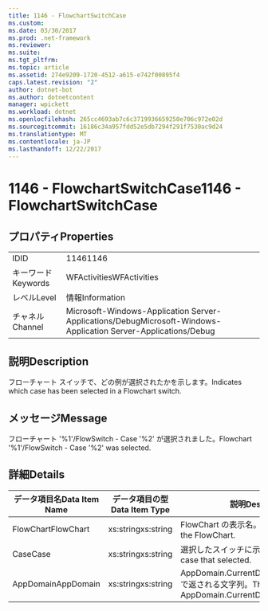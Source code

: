 ```yaml
---
title: 1146 - FlowchartSwitchCase
ms.custom: 
ms.date: 03/30/2017
ms.prod: .net-framework
ms.reviewer: 
ms.suite: 
ms.tgt_pltfrm: 
ms.topic: article
ms.assetid: 274e9209-1720-4512-a615-e742f00895f4
caps.latest.revision: "2"
author: dotnet-bot
ms.author: dotnetcontent
manager: wpickett
ms.workload: dotnet
ms.openlocfilehash: 265cc4693ab7c6c3719936659250e706c972e02d
ms.sourcegitcommit: 16186c34a957fdd52e5db7294f291f7530ac9d24
ms.translationtype: MT
ms.contentlocale: ja-JP
ms.lasthandoff: 12/22/2017
---
```

# <a name="1146---flowchartswitchcase"></a><span data-ttu-id="08fae-102">1146 - FlowchartSwitchCase</span><span class="sxs-lookup"><span data-stu-id="08fae-102">1146 - FlowchartSwitchCase</span></span>
## <a name="properties"></a><span data-ttu-id="08fae-103">プロパティ</span><span class="sxs-lookup"><span data-stu-id="08fae-103">Properties</span></span>  
  
|||  
|-|-|  
|<span data-ttu-id="08fae-104">ID</span><span class="sxs-lookup"><span data-stu-id="08fae-104">ID</span></span>|<span data-ttu-id="08fae-105">1146</span><span class="sxs-lookup"><span data-stu-id="08fae-105">1146</span></span>|  
|<span data-ttu-id="08fae-106">キーワード</span><span class="sxs-lookup"><span data-stu-id="08fae-106">Keywords</span></span>|<span data-ttu-id="08fae-107">WFActivities</span><span class="sxs-lookup"><span data-stu-id="08fae-107">WFActivities</span></span>|  
|<span data-ttu-id="08fae-108">レベル</span><span class="sxs-lookup"><span data-stu-id="08fae-108">Level</span></span>|<span data-ttu-id="08fae-109">情報</span><span class="sxs-lookup"><span data-stu-id="08fae-109">Information</span></span>|  
|<span data-ttu-id="08fae-110">チャネル</span><span class="sxs-lookup"><span data-stu-id="08fae-110">Channel</span></span>|<span data-ttu-id="08fae-111">Microsoft-Windows-Application Server-Applications/Debug</span><span class="sxs-lookup"><span data-stu-id="08fae-111">Microsoft-Windows-Application Server-Applications/Debug</span></span>|  
  
## <a name="description"></a><span data-ttu-id="08fae-112">説明</span><span class="sxs-lookup"><span data-stu-id="08fae-112">Description</span></span>  
 <span data-ttu-id="08fae-113">フローチャート スイッチで、どの例が選択されたかを示します。</span><span class="sxs-lookup"><span data-stu-id="08fae-113">Indicates which case has been selected in a Flowchart switch.</span></span>  
  
## <a name="message"></a><span data-ttu-id="08fae-114">メッセージ</span><span class="sxs-lookup"><span data-stu-id="08fae-114">Message</span></span>  
 <span data-ttu-id="08fae-115">フローチャート '%1'/FlowSwitch - Case '%2' が選択されました。</span><span class="sxs-lookup"><span data-stu-id="08fae-115">Flowchart '%1'/FlowSwitch - Case '%2' was selected.</span></span>  
  
## <a name="details"></a><span data-ttu-id="08fae-116">詳細</span><span class="sxs-lookup"><span data-stu-id="08fae-116">Details</span></span>  
  
|<span data-ttu-id="08fae-117">データ項目名</span><span class="sxs-lookup"><span data-stu-id="08fae-117">Data Item Name</span></span>|<span data-ttu-id="08fae-118">データ項目の型</span><span class="sxs-lookup"><span data-stu-id="08fae-118">Data Item Type</span></span>|<span data-ttu-id="08fae-119">説明</span><span class="sxs-lookup"><span data-stu-id="08fae-119">Description</span></span>|  
|--------------------|--------------------|-----------------|  
|<span data-ttu-id="08fae-120">FlowChart</span><span class="sxs-lookup"><span data-stu-id="08fae-120">FlowChart</span></span>|<span data-ttu-id="08fae-121">xs:string</span><span class="sxs-lookup"><span data-stu-id="08fae-121">xs:string</span></span>|<span data-ttu-id="08fae-122">FlowChart の表示名。</span><span class="sxs-lookup"><span data-stu-id="08fae-122">The display name of the FlowChart.</span></span>|  
|<span data-ttu-id="08fae-123">Case</span><span class="sxs-lookup"><span data-stu-id="08fae-123">Case</span></span>|<span data-ttu-id="08fae-124">xs:string</span><span class="sxs-lookup"><span data-stu-id="08fae-124">xs:string</span></span>|<span data-ttu-id="08fae-125">選択したスイッチに示します。</span><span class="sxs-lookup"><span data-stu-id="08fae-125">The switch case that selected.</span></span>|  
|<span data-ttu-id="08fae-126">AppDomain</span><span class="sxs-lookup"><span data-stu-id="08fae-126">AppDomain</span></span>|<span data-ttu-id="08fae-127">xs:string</span><span class="sxs-lookup"><span data-stu-id="08fae-127">xs:string</span></span>|<span data-ttu-id="08fae-128">AppDomain.CurrentDomain.FriendlyName で返される文字列。</span><span class="sxs-lookup"><span data-stu-id="08fae-128">The string returned by AppDomain.CurrentDomain.FriendlyName.</span></span>|
